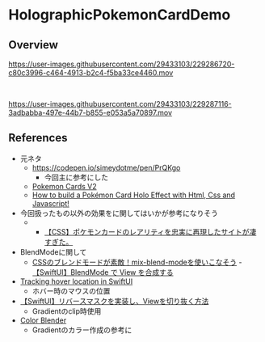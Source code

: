 # HolographicPokemonCardDemo
## Overview

https://user-images.githubusercontent.com/29433103/229286720-c80c3996-c464-4913-b2c4-f5ba33ce4460.mov

<br>

https://user-images.githubusercontent.com/29433103/229287116-3adbabba-497e-44b7-b855-e053a5a70897.mov

## References
- 元ネタ
    - https://codepen.io/simeydotme/pen/PrQKgo
      - 今回主に参考にした
    - [Pokemon Cards V2](https://deck-24abcd.netlify.app/?ref=sidebar)
    - [How to build a Pokémon Card Holo Effect with Html, Css and Javascript\!](https://www.youtube.com/watch?v=5yDKxhO2-Ps)
- 今回扱ったもの以外の効果をに関してはいかが参考になりそう
  - - [【CSS】ポケモンカードのレアリティを忠実に再現したサイトが凄すぎた。](https://qiita.com/degudegu2510/items/81526a0c48a76d7ec793)
- BlendModeに関して
  - [CSSのブレンドモードが素敵！mix\-blend\-modeを使いこなそう](https://ics.media/entry/7258/)
  -[【SwiftUI】BlendMode で View を合成する](https://qiita.com/takehito-koshimizu/items/3aef4fd73245b1f4d4a6)
- [Tracking hover location in SwiftUI](https://nilcoalescing.com/blog/TrackingHoverLocationInSwiftUI/)
  - ホバー時のマウスの位置
- [【SwiftUI】リバースマスクを実装し、Viewを切り抜く方法](https://dev.classmethod.jp/articles/swiftui-reverse-mask/)
  - Gradientのclip時使用
- [Color Blender](https://meyerweb.com/eric/tools/color-blend/#DDCCAA:FFAACC:3:hex)
  - Gradientのカラー作成の参考に
